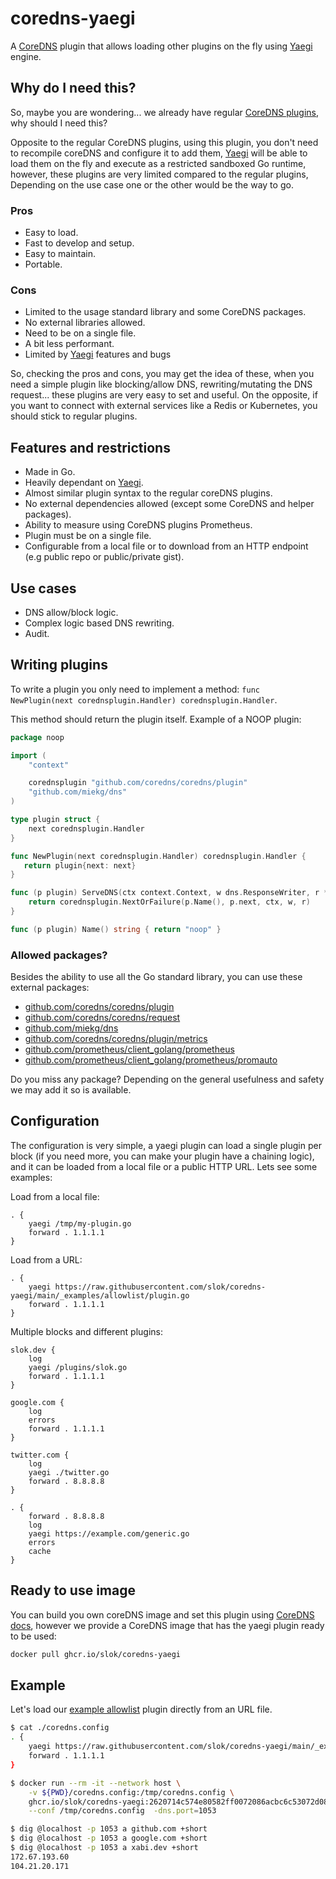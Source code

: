 # coredns-yaegi

A [CoreDNS] plugin that allows loading other plugins on the fly using [Yaegi] engine.

## Why do I need this?

So, maybe you are wondering... we already have regular [CoreDNS plugins][coredns-plugins], why should I need this?

Opposite to the regular CoreDNS plugins, using this plugin, you don't need to recompile coreDNS and configure it to add them, [Yaegi] will be able to load them on the fly and execute as a restricted sandboxed Go runtime, however, these plugins are very limited compared to the regular plugins, Depending on the use case one or the other would be the way to go.

### Pros

- Easy to load.
- Fast to develop and setup.
- Easy to maintain.
- Portable.

### Cons

- Limited to the usage standard library and some CoreDNS packages.
- No external libraries allowed.
- Need to be on a single file.
- A bit less performant.
- Limited by [Yaegi] features and bugs

So, checking the pros and cons, you may get the idea of these, when you need a simple plugin like blocking/allow DNS, rewriting/mutating the DNS request... these plugins are very easy to set and useful. On the opposite, if you want to connect with external services like a Redis or Kubernetes, you should stick to regular plugins.

## Features and restrictions

- Made in Go.
- Heavily dependant on [Yaegi].
- Almost similar plugin syntax to the regular coreDNS plugins.
- No external dependencies allowed (except some CoreDNS and helper packages).
- Ability to measure using CoreDNS plugins Prometheus.
- Plugin must be on a single file.
- Configurable from a local file or to download from an HTTP endpoint (e.g public repo or public/private gist).

## Use cases

- DNS allow/block logic.
- Complex logic based DNS rewriting.
- Audit.

## Writing plugins

To write a plugin you only need to implement a method: `func NewPlugin(next corednsplugin.Handler) corednsplugin.Handler`.

This method should return the plugin itself. Example of a NOOP plugin:

```go
package noop

import (
    "context"

    corednsplugin "github.com/coredns/coredns/plugin"
    "github.com/miekg/dns"
)

type plugin struct {
    next corednsplugin.Handler
}

func NewPlugin(next corednsplugin.Handler) corednsplugin.Handler {
   return plugin{next: next}
}

func (p plugin) ServeDNS(ctx context.Context, w dns.ResponseWriter, r *dns.Msg) (int, error) {
    return corednsplugin.NextOrFailure(p.Name(), p.next, ctx, w, r)
}

func (p plugin) Name() string { return "noop" }
```

### Allowed packages?

Besides the ability to use all the Go  standard library, you can use these external packages:

- [github.com/coredns/coredns/plugin](https://pkg.go.dev/github.com/coredns/coredns/plugin)
- [github.com/coredns/coredns/request](https://pkg.go.dev/github.com/coredns/coredns/request)
- [github.com/miekg/dns](https://pkg.go.dev/github.com/miekg/dns)
- [github.com/coredns/coredns/plugin/metrics](https://pkg.go.dev/github.com/coredns/coredns/plugin/metrics)
- [github.com/prometheus/client_golang/prometheus](https://pkg.go.dev/github.com/prometheus/client_golang/prometheus)
- [github.com/prometheus/client_golang/prometheus/promauto](https://pkg.go.dev/github.com/prometheus/client_golang/prometheus/promauto)

Do you miss any package? Depending on the general usefulness and safety we may add it so is available.

## Configuration

The configuration is very simple, a yaegi plugin can load a single plugin per block (if you need more, you can make your plugin have a chaining logic), and it can be loaded from a local file or a public HTTP URL. Lets see some examples:

Load from a local file:

```
. {
    yaegi /tmp/my-plugin.go
    forward . 1.1.1.1
}
```

Load from a URL:

```
. {
    yaegi https://raw.githubusercontent.com/slok/coredns-yaegi/main/_examples/allowlist/plugin.go
    forward . 1.1.1.1
}
```

Multiple blocks and different plugins:

```
slok.dev {
    log
    yaegi /plugins/slok.go
    forward . 1.1.1.1
}

google.com {
    log
    errors
    forward . 1.1.1.1
}

twitter.com {
    log
    yaegi ./twitter.go
    forward . 8.8.8.8
}

. {
    forward . 8.8.8.8
    log
    yaegi https://example.com/generic.go
    errors
    cache
}
```

## Ready to use image

You can build you own coreDNS image and set this plugin using [CoreDNS docs](https://coredns.io/manual/explugins/), however we provide a CoreDNS image that has the yaegi plugin ready to be used: 

```bash
docker pull ghcr.io/slok/coredns-yaegi
```

## Example

Let's load our [example allowlist](_examples/allowlist) plugin directly from an URL file.

```bash
$ cat ./coredns.config
. {
    yaegi https://raw.githubusercontent.com/slok/coredns-yaegi/main/_examples/allowlist/plugin.go
    forward . 1.1.1.1
}

$ docker run --rm -it --network host \
    -v ${PWD}/coredns.config:/tmp/coredns.config \
    ghcr.io/slok/coredns-yaegi:2620714c574e80582ff0072086acbc6c53072d08 \
    --conf /tmp/coredns.config  -dns.port=1053

$ dig @localhost -p 1053 a github.com +short
$ dig @localhost -p 1053 a google.com +short
$ dig @localhost -p 1053 a xabi.dev +short
172.67.193.60
104.21.20.171
```

[CoreDNS]: https://coredns.io/
[yaegi]: https://github.com/traefik/yaegi
[coredns-plugins]: https://coredns.io/explugins

